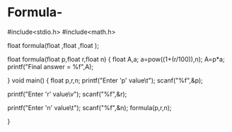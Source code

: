 # Formula-
#include<stdio.h>
#include<math.h>

float formula(float ,float ,float );

float formula(float p,float r,float n)
{
float A,a;
a=pow((1+(r/100)),n);
A=p*a;
printf("Final answer = %f",A);

}
void main()
{
float p,r,n;
printf("Enter 'p'  value\t");
scanf("%f",&p);

printf("Enter 'r'  value\v");
scanf("%f",&r);

printf("Enter 'n'  value\t");
scanf("%f",&n);
formula(p,r,n);

}
